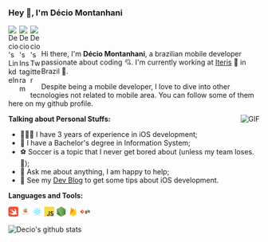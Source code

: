 ### Hey 👋, I'm Décio Montanhani

<a href="https://www.linkedin.com/in/deciomontanhani/">
  <img align="left" alt="Decio's LinkdeIn" width="22px" src="https://cdn.jsdelivr.net/npm/simple-icons@v3/icons/linkedin.svg" />
</a>
<a href="https://www.instagram.com/deciomontanhani/">
  <img align="left" alt="Decio's Instagram" width="22px" src="https://cdn.jsdelivr.net/npm/simple-icons@v3/icons/instagram.svg" />
</a>
<a href="https://twitter.com/deciomontanhani">
  <img align="left" alt="Decio's Twitter" width="22px" src="https://cdn.jsdelivr.net/npm/simple-icons@v3/icons/twitter.svg" />
</a>

<br />
<br />

Hi there, I'm **Décio Montanhani**, a brazilian mobile developer passionate about coding 💘. I'm currently working at [Iteris](https://www.iteris.com.br/) 🚀 in Brazil 🌴.

Despite being a mobile developer, I love to dive into other tecnologies not related to mobile area. You can follow some of them here on my github profile. 

  <img align="right" alt="GIF" src="https://media.giphy.com/media/LmNwrBhejkK9EFP504/source.gif" />

**Talking about Personal Stuffs:**

- 👨🏽‍💻 I have 3 years of experience in iOS development;
- 📱 I have a Bachelor's degree in Information System; 
- ⚽️ Soccer is a topic that I never get bored about (unless my team loses. 🤣);
- 💬 Ask me about anything, I am happy to help;
- 📝 See my [Dev Blog](https://www.deciomontanhani.com.br/) to get some tips about iOS development.


**Languages and Tools:**  

<code><img height="20" src="https://raw.githubusercontent.com/github/explore/80688e429a7d4ef2fca1e82350fe8e3517d3494d/topics/swift/swift.png"></code>
<code><img height="20" src="https://raw.githubusercontent.com/github/explore/80688e429a7d4ef2fca1e82350fe8e3517d3494d/topics/objective-c/objective-c.png"></code>
<code><img height="20" src="https://raw.githubusercontent.com/github/explore/80688e429a7d4ef2fca1e82350fe8e3517d3494d/topics/react/react.png"></code>
<code><img height="20" src="https://raw.githubusercontent.com/github/explore/80688e429a7d4ef2fca1e82350fe8e3517d3494d/topics/javascript/javascript.png"></code>
<code><img height="20" src="https://raw.githubusercontent.com/github/explore/80688e429a7d4ef2fca1e82350fe8e3517d3494d/topics/nodejs/nodejs.png"></code>
<code><img height="20" src="https://raw.githubusercontent.com/github/explore/80688e429a7d4ef2fca1e82350fe8e3517d3494d/topics/firebase/firebase.png"></code>
<code><img height="20" src="https://raw.githubusercontent.com/github/explore/80688e429a7d4ef2fca1e82350fe8e3517d3494d/topics/git/git.png"></code>

![Decio's github stats](https://github-readme-stats.vercel.app/api?username=deciomontanhani&show_icons=true&hide_border=true)

